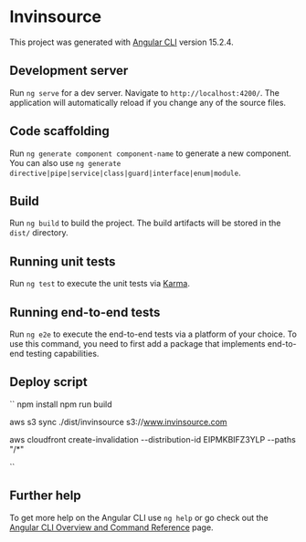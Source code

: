 # Invinsource

This project was generated with [Angular CLI](https://github.com/angular/angular-cli) version 15.2.4.

## Development server

Run `ng serve` for a dev server. Navigate to `http://localhost:4200/`. The application will automatically reload if you change any of the source files.

## Code scaffolding

Run `ng generate component component-name` to generate a new component. You can also use `ng generate directive|pipe|service|class|guard|interface|enum|module`.

## Build

Run `ng build` to build the project. The build artifacts will be stored in the `dist/` directory.

## Running unit tests

Run `ng test` to execute the unit tests via [Karma](https://karma-runner.github.io).

## Running end-to-end tests

Run `ng e2e` to execute the end-to-end tests via a platform of your choice. To use this command, you need to first add a package that implements end-to-end testing capabilities.

## Deploy script

``
npm install
npm run build

aws s3 sync ./dist/invinsource s3://www.invinsource.com

aws cloudfront create-invalidation --distribution-id  EIPMKBIFZ3YLP --paths "/*"

``



## Further help

To get more help on the Angular CLI use `ng help` or go check out the [Angular CLI Overview and Command Reference](https://angular.io/cli) page.
